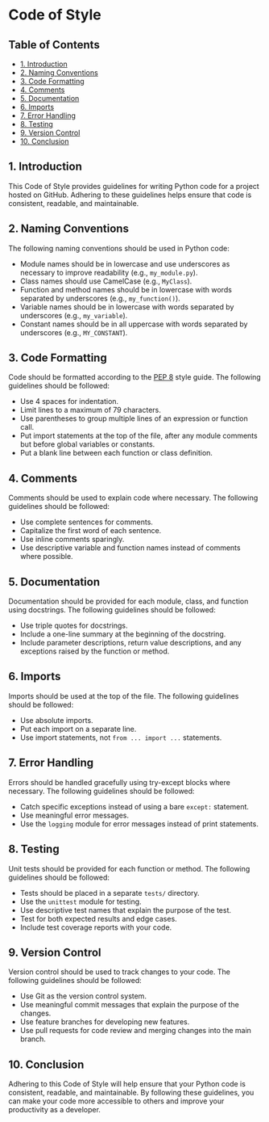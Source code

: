 Code of Style
==================================

Table of Contents
-----------------
  - [1. Introduction](#1-introduction)
  - [2. Naming Conventions](#2-naming-conventions)
  - [3. Code Formatting](#3-code-formatting)
  - [4. Comments](#4-comments)
  - [5. Documentation](#5-documentation)
  - [6. Imports](#6-imports)
  - [7. Error Handling](#7-error-handling)
  - [8. Testing](#8-testing)
  - [9. Version Control](#9-version-control)
  - [10. Conclusion](#10-conclusion)




1\. Introduction
----------------

This Code of Style provides guidelines for writing Python code for a project hosted on GitHub. Adhering to these guidelines helps ensure that code is consistent, readable, and maintainable.


2\. Naming Conventions
----------------------

The following naming conventions should be used in Python code:

*   Module names should be in lowercase and use underscores as necessary to improve readability (e.g., `my_module.py`).
*   Class names should use CamelCase (e.g., `MyClass`).
*   Function and method names should be in lowercase with words separated by underscores (e.g., `my_function()`).
*   Variable names should be in lowercase with words separated by underscores (e.g., `my_variable`).
*   Constant names should be in all uppercase with words separated by underscores (e.g., `MY_CONSTANT`).


3\. Code Formatting
-------------------

Code should be formatted according to the [PEP 8](https://www.python.org/dev/peps/pep-0008/) style guide. The following guidelines should be followed:

*   Use 4 spaces for indentation.
*   Limit lines to a maximum of 79 characters.
*   Use parentheses to group multiple lines of an expression or function call.
*   Put import statements at the top of the file, after any module comments but before global variables or constants.
*   Put a blank line between each function or class definition.


4\. Comments
------------

Comments should be used to explain code where necessary. The following guidelines should be followed:

*   Use complete sentences for comments.
*   Capitalize the first word of each sentence.
*   Use inline comments sparingly.
*   Use descriptive variable and function names instead of comments where possible.


5\. Documentation
-----------------

Documentation should be provided for each module, class, and function using docstrings. The following guidelines should be followed:

*   Use triple quotes for docstrings.
*   Include a one-line summary at the beginning of the docstring.
*   Include parameter descriptions, return value descriptions, and any exceptions raised by the function or method.


6\. Imports
-----------

Imports should be used at the top of the file. The following guidelines should be followed:

*   Use absolute imports.
*   Put each import on a separate line.
*   Use import statements, not `from ... import ...` statements.


7\. Error Handling
------------------

Errors should be handled gracefully using try-except blocks where necessary. The following guidelines should be followed:

*   Catch specific exceptions instead of using a bare `except:` statement.
*   Use meaningful error messages.
*   Use the `logging` module for error messages instead of print statements.


8\. Testing
-----------

Unit tests should be provided for each function or method. The following guidelines should be followed:

*   Tests should be placed in a separate `tests/` directory.
*   Use the `unittest` module for testing.
*   Use descriptive test names that explain the purpose of the test.
*   Test for both expected results and edge cases.
*   Include test coverage reports with your code.


9\. Version Control
-------------------

Version control should be used to track changes to your code. The following guidelines should be followed:

*   Use Git as the version control system.
*   Use meaningful commit messages that explain the purpose of the changes.
*   Use feature branches for developing new features.
*   Use pull requests for code review and merging changes into the main branch.

10\. Conclusion
---------------

Adhering to this Code of Style will help ensure that your Python code is consistent, readable, and maintainable. By following these guidelines, you can make your code more accessible to others and improve your productivity as a developer.